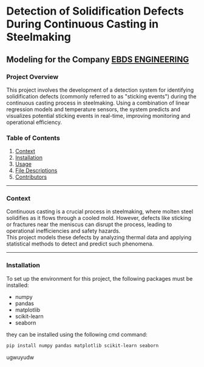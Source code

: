 # Detection of Solidification Defects During Continuous Casting in Steelmaking  
## Modeling for the Company [EBDS ENGINEERING](http://www.ebds-engineering.com/home)


### Project Overview  
This project involves the development of a detection system for identifying solidification defects (commonly referred to as "sticking events") during the continuous casting process in steelmaking. Using a combination of linear regression models and temperature sensors, the system predicts and visualizes potential sticking events in real-time, improving monitoring and operational efficiency.

### Table of Contents  
1. [Context](#context)  
2. [Installation](#installation)  
3. [Usage](#usage)  
4. [File Descriptions](#file-descriptions)  
5. [Contributors](#contributors)  

---

### Context  
Continuous casting is a crucial process in steelmaking, where molten steel solidifies as it flows through a cooled mold. However, defects like sticking or fractures near the meniscus can disrupt the process, leading to operational inefficiencies and safety hazards.  
This project models these defects by analyzing thermal data and applying statistical methods to detect and predict such phenomena.

---

### Installation  
To set up the environment for this project, the following packages must be installed:  
* numpy
* pandas
* matplotlib
* scikit-learn
* seaborn

they can be installed using the following cmd command:
```bash
pip install numpy pandas matplotlib scikit-learn seaborn
```

ugwuyudw

